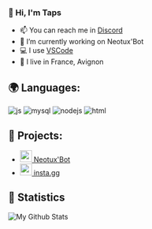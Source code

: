 ### 👋 Hi, I'm Taps


- 📫 You can reach me in [Discord](https://discord.gg/5c2Xcfh)
- 🤖 I’m currently working on Neotux'Bot
- 💻 I use [VSCode](https://code.visualstudio.com/)
- 📍 I live in France, Avignon


## 🌍 Languages:
  <p>
    <img alt="js" src="https://img.shields.io/badge/-Javascript-FFEE00?style=flat-square&logo=javascript&logoColor=black" />
    <img alt="mysql" src="https://img.shields.io/badge/-MYSQL-4479A1?style=flat-square&logo=mysql&logoColor=white"/>
    <img alt="nodejs" src="https://img.shields.io/badge/-NodeJS-43853D?style=flat-square&logo=Node.js&logoColor=white" />
    <img alt="html" src="https://img.shields.io/badge/-HTML-E34F26?style=flat-square&logo=html5&logoColor=white" />


  </p>







## 🥽 Projects:
- [<img src="https://cdn.discordapp.com/avatars/660891282465357834/c0d167e2f431c03182ec32736d43fb33.png?size=512" width="24"/> Neotux'Bot](https://neotuxbot.tk)
- [<img src="https://cdn.discordapp.com/attachments/725356246919675954/798587450049298472/insta.gg.bot.png" width="24"/> insta.gg](https://github.com/TapsHTS/insta.gg)


## 📍 Statistics

<img align="left" alt="My Github Stats" src="https://github-readme-stats.vercel.app/api?username=TapsHTS&show_icons=true&hide_border=false" />

